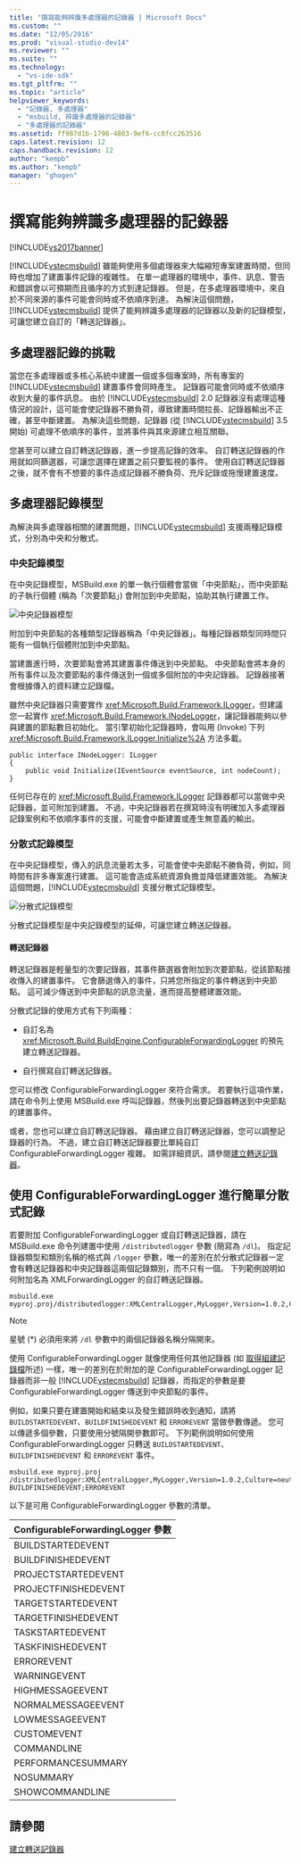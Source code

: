 ```yaml
---
title: "撰寫能夠辨識多處理器的記錄器 | Microsoft Docs"
ms.custom: ""
ms.date: "12/05/2016"
ms.prod: "visual-studio-dev14"
ms.reviewer: ""
ms.suite: ""
ms.technology: 
  - "vs-ide-sdk"
ms.tgt_pltfrm: ""
ms.topic: "article"
helpviewer_keywords: 
  - "記錄器, 多處理器"
  - "msbuild, 辨識多處理器的記錄器"
  - "多處理器的記錄器"
ms.assetid: ff987d1b-1798-4803-9ef6-cc8fcc263516
caps.latest.revision: 12
caps.handback.revision: 12
author: "kempb"
ms.author: "kempb"
manager: "ghogen"
---
```

# 撰寫能夠辨識多處理器的記錄器
[!INCLUDE[vs2017banner](../code-quality/includes/vs2017banner.md)]

[!INCLUDE[vstecmsbuild](../extensibility/internals/includes/vstecmsbuild_md.md)] 雖能夠使用多個處理器來大幅縮短專案建置時間，但同時也增加了建置事件記錄的複雜性。  在單一處理器的環境中，事件、訊息、警告和錯誤會以可預期而且循序的方式到達記錄器。  但是，在多處理器環境中，來自於不同來源的事件可能會同時或不依順序到達。  為解決這個問題，[!INCLUDE[vstecmsbuild](../extensibility/internals/includes/vstecmsbuild_md.md)] 提供了能夠辨識多處理器的記錄器以及新的記錄模型，可讓您建立自訂的「轉送記錄器」。  
  
## 多處理器記錄的挑戰  
 當您在多處理器或多核心系統中建置一個或多個專案時，所有專案的 [!INCLUDE[vstecmsbuild](../extensibility/internals/includes/vstecmsbuild_md.md)] 建置事件會同時產生。  記錄器可能會同時或不依順序收到大量的事件訊息。  由於 [!INCLUDE[vstecmsbuild](../extensibility/internals/includes/vstecmsbuild_md.md)] 2.0 記錄器沒有處理這種情況的設計，這可能會使記錄器不勝負荷，導致建置時間拉長、記錄器輸出不正確，甚至中斷建置。  為解決這些問題，記錄器 \(從 [!INCLUDE[vstecmsbuild](../extensibility/internals/includes/vstecmsbuild_md.md)] 3.5 開始\) 可處理不依順序的事件，並將事件與其來源建立相互關聯。  
  
 您甚至可以建立自訂轉送記錄器，進一步提高記錄的效率。  自訂轉送記錄器的作用就如同篩選器，可讓您選擇在建置之前只要監視的事件。  使用自訂轉送記錄器之後，就不會有不想要的事件造成記錄器不勝負荷、充斥記錄或拖慢建置速度。  
  
## 多處理器記錄模型  
 為解決與多處理器相關的建置問題，[!INCLUDE[vstecmsbuild](../extensibility/internals/includes/vstecmsbuild_md.md)] 支援兩種記錄模式，分別為中央和分散式。  
  
### 中央記錄模型  
 在中央記錄模型，MSBuild.exe 的單一執行個體會當做「中央節點」，而中央節點的子執行個體 \(稱為「次要節點」\) 會附加到中央節點，協助其執行建置工作。  
  
 ![中央記錄器模型](../msbuild/media/centralnode.png "CentralNode")  
  
 附加到中央節點的各種類型記錄器稱為「中央記錄器」。每種記錄器類型同時間只能有一個執行個體附加到中央節點。  
  
 當建置進行時，次要節點會將其建置事件傳送到中央節點。  中央節點會將本身的所有事件以及次要節點的事件傳送到一個或多個附加的中央記錄器。  記錄器接著會根據傳入的資料建立記錄檔。  
  
 雖然中央記錄器只需要實作 <xref:Microsoft.Build.Framework.ILogger>，但建議您一起實作 <xref:Microsoft.Build.Framework.INodeLogger>，讓記錄器能夠以參與建置的節點數目初始化。  當引擎初始化記錄器時，會叫用 \(Invoke\) 下列 <xref:Microsoft.Build.Framework.ILogger.Initialize%2A> 方法多載。  
  
```  
public interface INodeLogger: ILogger  
{  
    public void Initialize(IEventSource eventSource, int nodeCount);  
}  
```  
  
 任何已存在的 <xref:Microsoft.Build.Framework.ILogger> 記錄器都可以當做中央記錄器，並可附加到建置。  不過，中央記錄器若在撰寫時沒有明確加入多處理器記錄案例和不依順序事件的支援，可能會中斷建置或產生無意義的輸出。  
  
### 分散式記錄模型  
 在中央記錄模型，傳入的訊息流量若太多，可能會使中央節點不勝負荷，例如，同時間有許多專案進行建置。  這可能會造成系統資源負擔並降低建置效能。  為解決這個問題，[!INCLUDE[vstecmsbuild](../extensibility/internals/includes/vstecmsbuild_md.md)] 支援分散式記錄模型。  
  
 ![分散式記錄模型](../msbuild/media/distnode.png "DistNode")  
  
 分散式記錄模型是中央記錄模型的延伸，可讓您建立轉送記錄器。  
  
#### 轉送記錄器  
 轉送記錄器是輕量型的次要記錄器，其事件篩選器會附加到次要節點，從該節點接收傳入的建置事件。  它會篩選傳入的事件，只將您所指定的事件轉送到中央節點。  這可減少傳送到中央節點的訊息流量，進而提高整體建置效能。  
  
 分散式記錄的使用方式有下列兩種：  
  
-   自訂名為 <xref:Microsoft.Build.BuildEngine.ConfigurableForwardingLogger> 的預先建立轉送記錄器。  
  
-   自行撰寫自訂轉送記錄器。  
  
 您可以修改 ConfigurableForwardingLogger 來符合需求。  若要執行這項作業，請在命令列上使用 MSBuild.exe 呼叫記錄器，然後列出要記錄器轉送到中央節點的建置事件。  
  
 或者，您也可以建立自訂轉送記錄器。  藉由建立自訂轉送記錄器，您可以調整記錄器的行為。  不過，建立自訂轉送記錄器要比單純自訂 ConfigurableForwardingLogger 複雜。  如需詳細資訊，請參閱[建立轉送記錄器](../msbuild/creating-forwarding-loggers.md)。  
  
## 使用 ConfigurableForwardingLogger 進行簡單分散式記錄  
 若要附加 ConfigurableForwardingLogger 或自訂轉送記錄器，請在 MSBuild.exe 命令列建置中使用 `/distributedlogger` 參數 \(簡寫為 `/dl`\)。  指定記錄器類型和類別名稱的格式與 `/logger` 參數，唯一的差別在於分散式記錄器一定會有轉送記錄器和中央記錄器這兩個記錄類別，而不只有一個。  下列範例說明如何附加名為 XMLForwardingLogger 的自訂轉送記錄器。  
  
```  
msbuild.exe myproj.proj/distributedlogger:XMLCentralLogger,MyLogger,Version=1.0.2,Culture=neutral*XMLForwardingLogger,MyLogger,Version=1.0.2,Culture=neutral  
```  
  
> [!NOTE]
>  星號 \(\*\) 必須用來將 `/dl` 參數中的兩個記錄器名稱分隔開來。  
  
 使用 ConfigurableForwardingLogger 就像使用任何其他記錄器 \(如 [取得組建記錄檔](../msbuild/obtaining-build-logs-with-msbuild.md)所述\) 一樣，唯一的差別在於附加的是 ConfigurableForwardingLogger 記錄器而非一般 [!INCLUDE[vstecmsbuild](../extensibility/internals/includes/vstecmsbuild_md.md)] 記錄器，而指定的參數是要 ConfigurableForwardingLogger 傳送到中央節點的事件。  
  
 例如，如果只要在建置開始和結束以及發生錯誤時收到通知，請將 `BUILDSTARTEDEVENT`、`BUILDFINISHEDEVENT` 和 `ERROREVENT` 當做參數傳遞。  您可以傳遞多個參數，只要使用分號隔開參數即可。  下列範例說明如何使用 ConfigurableForwardingLogger 只轉送 `BUILDSTARTEDEVENT`、`BUILDFINISHEDEVENT` 和 `ERROREVENT` 事件。  
  
```  
msbuild.exe myproj.proj /distributedlogger:XMLCentralLogger,MyLogger,Version=1.0.2,Culture=neutral*ConfigureableForwardingLogger,C:\My.dll;BUILDSTARTEDEVENT; BUILDFINISHEDEVENT;ERROREVENT  
```  
  
 以下是可用 ConfigurableForwardingLogger 參數的清單。  
  
|ConfigurableForwardingLogger 參數|  
|-------------------------------------|  
|BUILDSTARTEDEVENT|  
|BUILDFINISHEDEVENT|  
|PROJECTSTARTEDEVENT|  
|PROJECTFINISHEDEVENT|  
|TARGETSTARTEDEVENT|  
|TARGETFINISHEDEVENT|  
|TASKSTARTEDEVENT|  
|TASKFINISHEDEVENT|  
|ERROREVENT|  
|WARNINGEVENT|  
|HIGHMESSAGEEVENT|  
|NORMALMESSAGEEVENT|  
|LOWMESSAGEEVENT|  
|CUSTOMEVENT|  
|COMMANDLINE|  
|PERFORMANCESUMMARY|  
|NOSUMMARY|  
|SHOWCOMMANDLINE|  
  
## 請參閱  
 [建立轉送記錄器](../msbuild/creating-forwarding-loggers.md)
